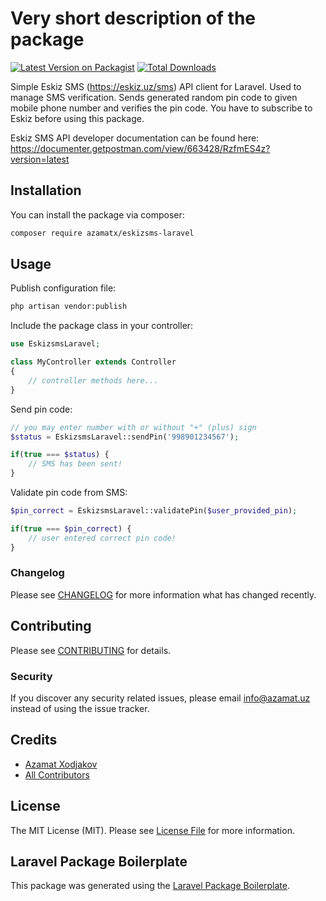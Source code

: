 # Very short description of the package

[![Latest Version on Packagist](https://img.shields.io/packagist/v/azamatx/eskizsms-laravel.svg?style=flat-square)](https://packagist.org/packages/azamatx/eskizsms-laravel)
[![Total Downloads](https://img.shields.io/packagist/dt/azamatx/eskizsms-laravel.svg?style=flat-square)](https://packagist.org/packages/azamatx/eskizsms-laravel)

Simple Eskiz SMS (https://eskiz.uz/sms) API client for Laravel. Used to manage SMS verification. Sends generated random pin code to given mobile phone number and verifies the pin code. You have to subscribe to Eskiz before using this package.

Eskiz SMS API developer documentation can be found here: https://documenter.getpostman.com/view/663428/RzfmES4z?version=latest

## Installation

You can install the package via composer:

```bash
composer require azamatx/eskizsms-laravel
```

## Usage

Publish configuration file:

```bash
php artisan vendor:publish
```

Include the package class in your controller:

```php
use EskizsmsLaravel;

class MyController extends Controller
{
	// controller methods here...
}
```

Send pin code:

```php
// you may enter number with or without "+" (plus) sign
$status = EskizsmsLaravel::sendPin('998901234567');

if(true === $status) {
	// SMS has been sent!
}
```

Validate pin code from SMS:

```php
$pin_correct = EskizsmsLaravel::validatePin($user_provided_pin);

if(true === $pin_correct) {
	// user entered correct pin code!
}
```

### Changelog

Please see [CHANGELOG](CHANGELOG.md) for more information what has changed recently.

## Contributing

Please see [CONTRIBUTING](CONTRIBUTING.md) for details.

### Security

If you discover any security related issues, please email info@azamat.uz instead of using the issue tracker.

## Credits

-   [Azamat Xodjakov](https://github.com/azamatx)
-   [All Contributors](../../contributors)

## License

The MIT License (MIT). Please see [License File](LICENSE.md) for more information.

## Laravel Package Boilerplate

This package was generated using the [Laravel Package Boilerplate](https://laravelpackageboilerplate.com).
